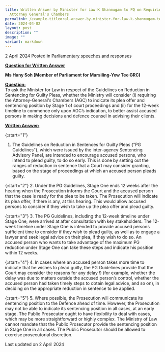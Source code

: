 ```yaml
---
title: Written Answer by Minister for Law K Shanmugam to PQ on Requiring
  Attorney General's Chambers
permalink: /example-titleoral-answer-by-minister-for-law-k-shanmugam-to-pq-on-requiring-attorney-general-s/
date: 2024-04-02
layout: post
description: ""
image: ""
variant: markdown
---
```

2 April 2024 Posted in [Parliamentary speeches and responses](/news/parliamentary-speeches) 

<b><u>Question for Written Answer</u></b>

<b>Ms Hany Soh (Member of Parliament for Marsiling-Yew Tee GRC)</b>

<b><u>Question:</u></b>
<br>To ask the Minister for Law in respect of the Guidelines on Reduction in Sentencing for Guilty Pleas, whether the Ministry will consider (i) requiring the Attorney-General's Chambers (AGC) to indicate its plea offer and sentencing position by Stage 1 of court proceedings and (ii) for the 12-week timeline to commence only upon AGC’s indication, to better assist accused persons in making decisions and defence counsel in advising their clients.

<b><u>Written Answer:</u></b>

{:start="1"}
1.	The Guidelines on Reduction in Sentences for Guilty Pleas ("PG Guidelines"), which were issued by the inter-agency Sentencing Advisory Panel, are intended to encourage accused persons, who intend to plead guilty, to do so early. This is done by setting out the ranges of reduction in sentence that a Court may consider granting, based on the stage of proceedings at which an accused person pleads guilty.

{:start="2"}
2. Under the PG Guidelines, Stage One ends 12 weeks after the hearing when the Prosecution informs the Court and the accused person that the case is ready for the plea to be taken. The Prosecution will indicate its plea offer, if there is any, at this hearing. This would allow accused persons to consider if they wish to take up the plea offer and plead guilty.

{:start="3"}
3. The PG Guidelines, including the 12-week timeline under Stage One, were arrived at after consultation with key stakeholders. The 12-week timeline under Stage One is intended to provide accused persons sufficient time to consider if they wish to plead guilty, as well as to engage a lawyer and seek legal advice on their plea, if they wish to do so. An accused person who wants to take advantage of the maximum PG reduction under Stage One can take these steps and indicate his position within 12 weeks.

{:start="4"}
4. In cases where an accused person takes more time to indicate that he wishes to plead guilty, the PG Guidelines provide that the Court may consider the reasons for any delay 9 (for example, whether the delay was due to matters outside the accused person’s control, whether the accused person had taken timely steps to obtain legal advice, and so on), in deciding on the appropriate reduction in sentence to be applied.

{:start="5"}
5. Where possible, the Prosecution will communicate its sentencing position to the Defence ahead of time. However, the Prosecution may not be able to indicate its sentencing position in all cases, at an early stage. The Public Prosecutor ought to have flexibility to deal with cases, which may be more straightforward or highly complex. The Ministry of Law cannot mandate that the Public Prosecutor provide the sentencing position in Stage One in all cases. The Public Prosecutor should be allowed to exercise prosecutorial discretion.

<p class="right-side-updated">Last updated on 2 April 2024</p>